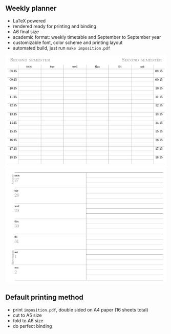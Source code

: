 ## Weekly planner
* LaTeX powered
* rendered ready for printing and binding 
* A6 final size
* academic format: weekly timetable and September to September year
* customizable font, color scheme and printing layout
* automated build, just run ```make imposition.pdf```

![Timetable spread image](doc/timetable.png)
![Week page spread image](doc/weekpage.png)

## Default printing method
* print ```imposition.pdf```, double sided on A4 paper (16 sheets total)
* cut to A5 size
* fold to A6 size
* do perfect binding
